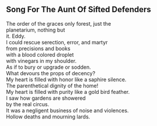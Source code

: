 Song For The Aunt Of Sifted Defenders
-------------------------------------
The order of the graces only forest, just the  
planetarium, nothing but  
it. Eddy.  
I could rescue serection, error, and martyr  
from precisions and books  
with a blood colored droplet  
with vinegars in my shoulder.  
As if to bury or upgrade or sodden.  
What devours the props of decency?  
My heart is filled with honor like a saphire silence.  
The parenthetical dignity of the home!  
My heart is filled with purity like a gold bird feather.  
I saw how gardens are showered  
by the real circus.  
It was a negligent business of noise and violences.  
Hollow deaths and mourning lards.  
